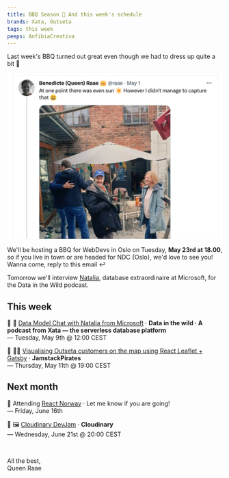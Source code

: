 ```yaml
---
title: BBQ Season 🍢 And this week's schedule
brands: Xata, Outseta
tags: this week
peeps: AnfibiaCreativa
---
```


Last week's BBQ turned out great even though we had to dress up quite a bit 🤣

[![At one point there was even sun ☀️ However I didn't manage to capture that 😬](./bbq-tweet.png)](https://twitter.com/raae/status/1652992561844215808)

We'll be hosting a BBQ for WebDevs in Oslo on Tuesday, **May 23rd at 18.00**, so if you live in town or are headed for NDC {Oslo}, we'd love to see you! Wanna come, reply to this email ↩️

Tomorrow we'll interview [Natalia](https://twitter.com/AnfibiaCreativa), database extraordinaire at Microsoft, for the Data in the Wild podcast.

## This week

🔴 🦋 [Data Model Chat with Natalia from Microsoft](https://www.youtube.com/live/P1UCS86fsP4) · **Data in the wild · A podcast from Xata — the serverless database platform** \
— Tuesday, May 9th @ 12:00 CEST

🔴 🏴‍☠️ [Visualising Outseta customers on the map using React Leaflet + Gatsby](https://www.youtube.com/live/S_fwn8S7UHU) · **JamstackPirates**\
— Thursday, May 11th @ 19:00 CEST

## Next month

🎒 Attending [React Norway](https://reactnorway.com/) · Let me know if you are going!\
— Friday, June 16th

🔴 🖼️ [Cloudinary DevJam](https://www.youtube.com/@Cloudinary/streams) · **Cloudinary**\
— Wednesday, June 21st @ 20:00 CEST

&nbsp;

All the best,\
Queen Raae
